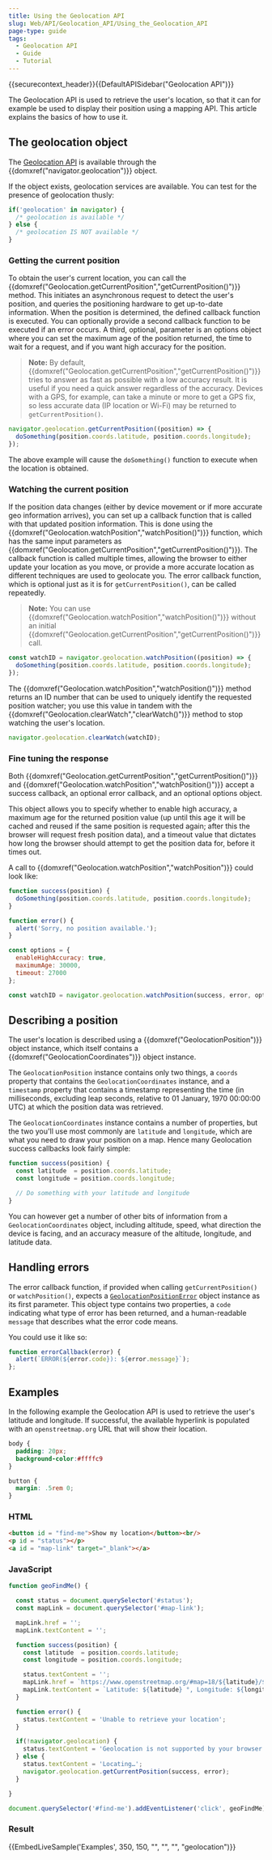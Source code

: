 ```yaml
---
title: Using the Geolocation API
slug: Web/API/Geolocation_API/Using_the_Geolocation_API
page-type: guide
tags:
  - Geolocation API
  - Guide
  - Tutorial
---
```

{{securecontext_header}}{{DefaultAPISidebar("Geolocation API")}}

The Geolocation API is used to retrieve the user's location, so that it can for example be used to display their position using a mapping API. This article explains the basics of how to use it.

## The geolocation object

The [Geolocation API](/en-US/docs/Web/API/Geolocation) is available through the {{domxref("navigator.geolocation")}} object.

If the object exists, geolocation services are available. You can test for the presence of geolocation thusly:

```js
if('geolocation' in navigator) {
  /* geolocation is available */
} else {
  /* geolocation IS NOT available */
}
```

### Getting the current position

To obtain the user's current location, you can call the {{domxref("Geolocation.getCurrentPosition","getCurrentPosition()")}} method. This initiates an asynchronous request to detect the user's position, and queries the positioning hardware to get up-to-date information. When the position is determined, the defined callback function is executed. You can optionally provide a second callback function to be executed if an error occurs. A third, optional, parameter is an options object where you can set the maximum age of the position returned, the time to wait for a request, and if you want high accuracy for the position.

> **Note:** By default, {{domxref("Geolocation.getCurrentPosition","getCurrentPosition()")}} tries to answer as fast as possible with a low accuracy result. It is useful if you need a quick answer regardless of the accuracy. Devices with a GPS, for example, can take a minute or more to get a GPS fix, so less accurate data (IP location or Wi-Fi) may be returned to `getCurrentPosition()`.

```js
navigator.geolocation.getCurrentPosition((position) => {
  doSomething(position.coords.latitude, position.coords.longitude);
});
```

The above example will cause the `doSomething()` function to execute when the location is obtained.

### Watching the current position

If the position data changes (either by device movement or if more accurate geo information arrives), you can set up a callback function that is called with that updated position information. This is done using the {{domxref("Geolocation.watchPosition","watchPosition()")}} function, which has the same input parameters as {{domxref("Geolocation.getCurrentPosition","getCurrentPosition()")}}. The callback function is called multiple times, allowing the browser to either update your location as you move, or provide a more accurate location as different techniques are used to geolocate you. The error callback function, which is optional just as it is for `getCurrentPosition()`, can be called repeatedly.

> **Note:** You can use {{domxref("Geolocation.watchPosition","watchPosition()")}} without an initial {{domxref("Geolocation.getCurrentPosition","getCurrentPosition()")}} call.

```js
const watchID = navigator.geolocation.watchPosition((position) => {
  doSomething(position.coords.latitude, position.coords.longitude);
});
```

The {{domxref("Geolocation.watchPosition","watchPosition()")}} method returns an ID number that can be used to uniquely identify the requested position watcher; you use this value in tandem with the {{domxref("Geolocation.clearWatch","clearWatch()")}} method to stop watching the user's location.

```js
navigator.geolocation.clearWatch(watchID);
```

### Fine tuning the response

Both {{domxref("Geolocation.getCurrentPosition","getCurrentPosition()")}} and {{domxref("Geolocation.watchPosition","watchPosition()")}} accept a success callback, an optional error callback, and an optional options object.

This object allows you to specify whether to enable high accuracy, a maximum age for the returned position value (up until this age it will be cached and reused if the same position is requested again; after this the browser will request fresh position data), and a timeout value that dictates how long the browser should attempt to get the position data for, before it times out.

A call to {{domxref("Geolocation.watchPosition","watchPosition")}} could look like:

```js
function success(position) {
  doSomething(position.coords.latitude, position.coords.longitude);
}

function error() {
  alert('Sorry, no position available.');
}

const options = {
  enableHighAccuracy: true,
  maximumAge: 30000,
  timeout: 27000
};

const watchID = navigator.geolocation.watchPosition(success, error, options);
```

## Describing a position

The user's location is described using a {{domxref("GeolocationPosition")}} object instance, which itself contains a {{domxref("GeolocationCoordinates")}} object instance.

The `GeolocationPosition` instance contains only two things, a `coords` property that contains the `GeolocationCoordinates` instance, and a `timestamp` property that contains a timestamp representing the time (in milliseconds, excluding leap seconds, relative to 01 January, 1970 00:00:00 UTC) at which the position data was retrieved.

The `GeolocationCoordinates` instance contains a number of properties, but the two you'll use most commonly are `latitude` and `longitude`, which are what you need to draw your position on a map. Hence many Geolocation success callbacks look fairly simple:

```js
function success(position) {
  const latitude  = position.coords.latitude;
  const longitude = position.coords.longitude;

  // Do something with your latitude and longitude
}
```

You can however get a number of other bits of information from a `GeolocationCoordinates` object, including altitude, speed, what direction the device is facing, and an accuracy measure of the altitude, longitude, and latitude data.

## Handling errors

The error callback function, if provided when calling `getCurrentPosition()` or `watchPosition()`, expects a [`GeolocationPositionError`](/en-US/docs/Web/API/GeolocationPositionError) object instance as its first parameter. This object type contains two properties, a `code` indicating what type of error has been returned, and a human-readable `message` that describes what the error code means.

You could use it like so:

```js
function errorCallback(error) {
  alert(`ERROR(${error.code}): ${error.message}`);
};
```

## Examples

In the following example the Geolocation API is used to retrieve the user's latitude and longitude. If successful, the available hyperlink is populated with an `openstreetmap.org` URL that will show their location.

```css hidden
body {
  padding: 20px;
  background-color:#ffffc9
}

button {
  margin: .5rem 0;
}
```

### HTML

```html
<button id = "find-me">Show my location</button><br/>
<p id = "status"></p>
<a id = "map-link" target="_blank"></a>
```

### JavaScript

```js
function geoFindMe() {

  const status = document.querySelector('#status');
  const mapLink = document.querySelector('#map-link');

  mapLink.href = '';
  mapLink.textContent = '';

  function success(position) {
    const latitude  = position.coords.latitude;
    const longitude = position.coords.longitude;

    status.textContent = '';
    mapLink.href = `https://www.openstreetmap.org/#map=18/${latitude}/${longitude}`;
    mapLink.textContent = `Latitude: ${latitude} °, Longitude: ${longitude} °`;
  }

  function error() {
    status.textContent = 'Unable to retrieve your location';
  }

  if(!navigator.geolocation) {
    status.textContent = 'Geolocation is not supported by your browser';
  } else {
    status.textContent = 'Locating…';
    navigator.geolocation.getCurrentPosition(success, error);
  }

}

document.querySelector('#find-me').addEventListener('click', geoFindMe);
```

### Result

{{EmbedLiveSample('Examples', 350, 150, "", "", "", "geolocation")}}
